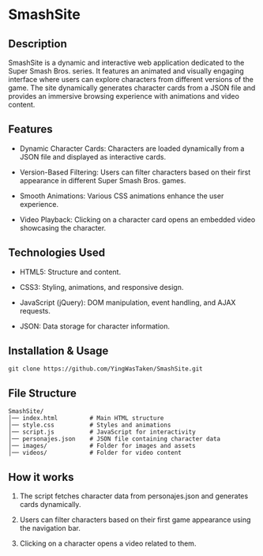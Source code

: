 # SmashSite

## Description

SmashSite is a dynamic and interactive web application dedicated to the Super Smash Bros. series. It features an animated and visually engaging interface where users can explore characters from different versions of the game. The site dynamically generates character cards from a JSON file and provides an immersive browsing experience with animations and video content.

## Features

* Dynamic Character Cards: Characters are loaded dynamically from a JSON file and displayed as interactive cards.

* Version-Based Filtering: Users can filter characters based on their first appearance in different Super Smash Bros. games.

* Smooth Animations: Various CSS animations enhance the user experience.

* Video Playback: Clicking on a character card opens an embedded video showcasing the character.

## Technologies Used

* HTML5: Structure and content.

* CSS3: Styling, animations, and responsive design.

* JavaScript (jQuery): DOM manipulation, event handling, and AJAX requests.

* JSON: Data storage for character information.

## Installation & Usage

```
git clone https://github.com/YingWasTaken/SmashSite.git
```

## File Structure
```
SmashSite/
│── index.html         # Main HTML structure
│── style.css          # Styles and animations
│── script.js          # JavaScript for interactivity
│── personajes.json    # JSON file containing character data
│── images/            # Folder for images and assets
│── videos/            # Folder for video content
```

## How it works

1. The script fetches character data from personajes.json and generates cards dynamically.

2. Users can filter characters based on their first game appearance using the navigation bar.

3. Clicking on a character opens a video related to them.

